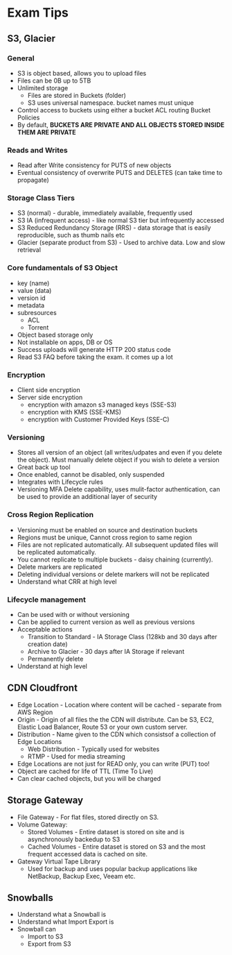 # Exam Tips

## S3, Glacier

### General

- S3 is object based, allows you to upload files
- Files can be 0B up to 5TB
- Unlimited storage
    - Files are stored in Buckets (folder)
    - S3 uses universal namespace. bucket names must unique
- Control access to buckets using either a bucket ACL routing Bucket Policies
- By default, **BUCKETS ARE PRIVATE AND ALL OBJECTS STORED INSIDE THEM ARE PRIVATE**

### Reads and Writes

- Read after Write consistency for PUTS of new objects
- Eventual consistency of overwrite PUTS and DELETES (can take time to propagate)

### Storage Class Tiers

- S3 (normal) - durable, immediately available, frequently used
- S3  IA (infrequent access) - like normal S3 tier but infrequently accessed
- S3 Reduced Redundancy Storage (RRS) - data storage that is easily reproducible, such as thumb nails etc
- Glacier (separate product from S3) - Used to archive data. Low and slow retrieval 

### Core fundamentals of S3 Object

- key (name)
- value (data)
- version id
- metadata 
- subresources
	- ACL 
	- Torrent
- Object based storage only
- Not installable on apps, DB or OS
- Success uploads will generate HTTP 200 status code
- Read S3 FAQ before taking the exam. it comes up a lot

### Encryption

- Client side encryption
- Server side encryption
	- encryption with amazon s3 managed keys (SSE-S3)
	- encryption with KMS (SSE-KMS)
	- encryption with Customer Provided Keys (SSE-C)

### Versioning

- Stores all version of an object (all writes/udpates and even if you delete the object). Must manually delete object if you wish to delete a version
- Great back up tool
- Once enabled, cannot be disabled, only suspended
- Integrates with Lifecycle rules
- Versioning MFA Delete capability, uses mulit-factor authentication, can be used to provide an additional layer of security

### Cross Region Replication

- Versioning must be enabled on source and destination buckets
- Regions must be unique, Cannot cross region to same region
- Files are not replicated automatically. All subsequent updated files will be replicated automatically.
- You cannot replicate to multiple buckets - daisy chaining (currently).
- Delete markers are replicated
- Deleting individual versions or delete markers will not be replicated
- Understand what CRR at high level

### Lifecycle management

- Can be used with or without versioning
- Can be applied to current version as well as previous versions
- Acceptable actions
	- Transition to Standard - IA Storage Class (128kb and 30 days after creation date)
	- Archive to Glacier - 30 days after IA Storage if relevant
	- Permanently delete
- Understand at high level

## CDN Cloudfront

- Edge Location - Location where content will be cached - separate from AWS Region
- Origin - Origin of all files the the CDN will distribute. Can be S3, EC2, Elastic Load Balancer, Route 53 or your own custom server.
- Distribution - Name given to the CDN which consistsof a collection of Edge Locations
	- Web Distribution - Typically used for websites
	- RTMP - Used for media streaming
- Edge Locations are not just for READ only, you can write (PUT) too!
- Object are cached for life of TTL (Time To Live)
- Can clear cached objects, but you will be charged

## Storage Gateway

- File Gateway - For flat files, stored directly on S3.
- Volume Gateway:
  - Stored Volumes - Entire dataset is stored on site and is asynchronously backedup to S3
  - Cached Volumes - Entire dataset is stored on S3 and the most frequent accessed data is cached on site.
- Gateway Virtual Tape Library
  - Used for backup and uses popular backup applications like NetBackup, Backup Exec, Veeam etc.

## Snowballs

- Understand what a Snowball is
- Understand what Import Export is
- Snowball can
	- Import to S3
	- Export from S3